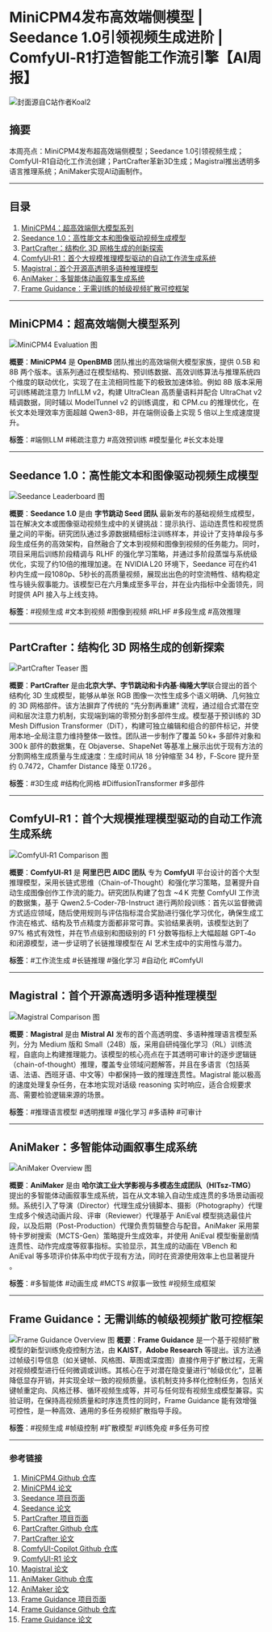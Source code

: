 # MiniCPM4发布高效端侧模型 | Seedance 1.0引领视频生成进阶 | ComfyUI‑R1打造智能工作流引擎【AI周报】

![封面源自C站作者Koal2](https://image.civitai.com/xG1nkqKTMzGDvpLrqFT7WA/bc7e4820-82c0-4d95-a196-9627d8cb4578/original=true,quality=90/00003-2892726208.jpeg)

## 摘要

本周亮点：MiniCPM4发布超高效端侧模型；Seedance 1.0引领视频生成；ComfyUI-R1自动化工作流创建；PartCrafter革新3D生成；Magistral推出透明多语言推理系统；AniMaker实现AI动画制作。

---

## 目录  

1. [MiniCPM4：超高效端侧大模型系列](#minicpm4超高效端侧大模型系列)
2. [Seedance 1.0：高性能文本和图像驱动视频生成模型](#seedance-10高性能文本和图像驱动视频生成模型)
3. [PartCrafter：结构化 3D 网格生成的创新探索](#partcrafter结构化-3d-网格生成的创新探索)
4. [ComfyUI‑R1：首个大规模推理模型驱动的自动工作流生成系统](#comfyuir1首个大规模推理模型驱动的自动工作流生成系统)
5. [Magistral：首个开源高透明多语种推理模型](#magistral首个开源高透明多语种推理模型)
6. [AniMaker：多智能体动画叙事生成系统](#animaker多智能体动画叙事生成系统)
7. [Frame Guidance：无需训练的帧级视频扩散可控框架](#frame-guidance-video无需训练的帧级视频扩散可控框架)

---

## MiniCPM4：超高效端侧大模型系列

![MiniCPM4 Evaluation 图](https://arxiv.org/html/2506.07900v1/x1.png)

**概要**：**MiniCPM4** 是 **OpenBMB** 团队推出的高效端侧大模型家族，提供 0.5B 和 8B 两个版本。该系列通过在模型结构、预训练数据、高效训练算法与推理系统四个维度的联动优化，实现了在主流相同性能下的极致加速体验。例如 8B 版本采用可训练稀疏注意力 InfLLM v2，构建 UltraClean 高质量语料并配合 UltraChat v2 精调数据，同时辅以 ModelTunnel v2 的训练调度，和 CPM.cu 的推理优化，在长文本处理效率方面超越 Qwen3-8B，并在端侧设备上实现 5 倍以上生成速度提升。

**标签**：#端侧LLM #稀疏注意力 #高效预训练 #模型量化 #长文本处理

---

## Seedance 1.0：高性能文本和图像驱动视频生成模型

![Seedance Leaderboard 图](hhttps://arxiv.org/html/2506.09113v1/x4.png)

**概要**：**Seedance 1.0** 是由 **字节跳动 Seed 团队** 最新发布的基础视频生成模型，旨在解决文本或图像驱动视频生成中的关键挑战：提示执行、运动连贯性和视觉质量之间的平衡。研究团队通过多源数据精细标注训练样本，并设计了支持单段与多段生成任务的高效架构，自然融合了文本到视频和图像到视频的任务能力。同时，项目采用后训练阶段精调与 RLHF 的强化学习策略，并通过多阶段蒸馏与系统级优化，实现了约10倍的推理加速。在 NVIDIA L20 环境下，Seedance 可在约41秒内生成一段1080p、5秒长的高质量视频，展现出出色的时空流畅性、结构稳定性与镜头叙事能力。该模型已在六月集成至多平台，并在业内指标中全面领先，同时提供 API 接入与上线支持。

**标签**：#视频生成 #文本到视频 #图像到视频 #RLHF #多段生成 #高效推理

---

## PartCrafter：结构化 3D 网格生成的创新探索

![PartCrafter Teaser 图](https://wgsxm.github.io/projects/partcrafter/static/images/teaser.png)

**概要**：**PartCrafter** 是由**北京大学、字节跳动和卡内基·梅隆大学**联合提出的首个结构化 3D 生成模型，能够从单张 RGB 图像一次性生成多个语义明确、几何独立的 3D 网格部件。该方法摒弃了传统的 “先分割再重建” 流程，通过组合式潜在空间和层次注意力机制，实现端到端的零预分割多部件生成。模型基于预训练的 3D Mesh Diffusion Transformer（DiT），构建可独立编辑和组合的部件标记，并使用本地–全局注意力维持整体一致性。团队进一步制作了覆盖 50 k+ 多部件对象和 300 k 部件的数据集，在 Objaverse、ShapeNet 等基准上展示出优于现有方法的分割网格生成质量与生成速度：生成时间从 18 分钟缩至 34 秒，F‑Score 提升至约 0.7472，Chamfer Distance 降至 0.1726 。

**标签**：#3D生成 #结构化网格 #DiffusionTransformer #多部件

---

## ComfyUI‑R1：首个大规模推理模型驱动的自动工作流生成系统

![ComfyUI‑R1 Comparison 图](https://arxiv.org/html/2506.09790v1/x3.png)

**概要**：**ComfyUI‑R1** 是 **阿里巴巴 AIDC 团队** 专为 **ComfyUI** 平台设计的首个大型推理模型，采用长链式思维（Chain-of-Thought）和强化学习策略，显著提升自动生成图像创作工作流的能力。研究团队构建了包含 \~4 K 完整 ComfyUI 工作流的数据集，基于 Qwen2.5-Coder-7B-Instruct 进行两阶段训练：首先以监督微调方式适应领域，随后使用规则与评估指标混合奖励进行强化学习优化，确保生成工作流在格式、结构及节点精度方面都非常可靠。实验结果表明，该模型达到了 97% 格式有效性，并在节点级别和图级别的 F1 分数等指标上大幅超越 GPT‑4o 和闭源模型，进一步证明了长链推理模型在 AI 艺术生成中的实用性与潜力。

**标签**：#工作流生成 #长链推理 #强化学习 #自动化 #ComfyUI 

---

## Magistral：首个开源高透明多语种推理模型

![Magistral Comparison 图](https://arxiv.org/html/2506.10910v1/extracted/6535757/images/magistral-vs-r1.png)

**概要**：**Magistral** 是由 **Mistral AI** 发布的首个高透明度、多语种推理语言模型系列，分为 Medium 版和 Small（24B）版，采用自研纯强化学习（RL）训练流程，自底向上构建推理能力。该模型的核心亮点在于其透明可审计的逐步逻辑链（chain-of-thought）推理，覆盖专业领域问题解答，并且在多语言（包括英语、法语、西班牙语、中文等）中都保持一致的推理连贯性。Magistral 能以极高的速度处理复杂任务，在本地实现对话级 reasoning 实时响应，适合合规要求高、需要检验逻辑来源的场景。

**标签**：#推理语言模型 #透明推理 #强化学习 #多语种 #可审计

---

## AniMaker：多智能体动画叙事生成系统

![AniMaker Overview 图](https://arxiv.org/html/2506.10540v1/extracted/6535659/figures/model.png)

**概要**：**AniMaker** 是由 **哈尔滨工业大学影视与多模态生成团队（HITsz-TMG）** 提出的多智能体动画叙事生成系统，旨在从文本输入自动生成连贯的多场景动画视频。系统引入了导演（Director）代理生成分镜脚本、摄影（Photography）代理生成多个候选动画片段、评审（Reviewer）代理基于 AniEval 模型挑选最佳片段，以及后期（Post-Production）代理负责剪辑整合与配音。AniMaker 采用蒙特卡罗树搜索（MCTS-Gen）策略提升生成效率，并使用 AniEval 模型衡量剧情连贯性、动作完成度等叙事指标。实验显示，其生成的动画在 VBench 和 AniEval 等多项评价体系中均优于现有方法，同时在资源使用效率上也显著提升 。

**标签**：#多智能体 #动画生成 #MCTS #叙事一致性 #视频生成框架

---

## Frame Guidance：无需训练的帧级视频扩散可控框架

![Frame Guidance Overview 图](https://frame-guidance-video.github.io/figure/overview.jpg)
**概要**：**Frame Guidance** 是一个基于视频扩散模型的新型训练免疫控制方法，由 **KAIST**，**Adobe Research** 等提出。该方法通过帧级引导信息（如关键帧、风格图、草图或深度图）直接作用于扩散过程，无需对视频模型进行任何微调或训练。其核心在于对潜在隐变量进行“帧级优化”，显著降低显存开销，并实现全球一致的视频质量。该机制支持多样化控制任务，包括关键帧重定向、风格迁移、循环视频生成等，并可与任何现有视频生成模型兼容。实验证明，在保持高视频质量和时序连贯性的同时，Frame Guidance 能有效增强可控性，是一种高效、通用的多任务视频扩散指导手段。

**标签**：#视频生成 #帧级控制 #扩散模型 #训练免疫 #多任务可控 

---

### **参考链接**
1. [MiniCPM4 Github 仓库](https://github.com/openbmb/minicpm)
2. [MiniCPM4 论文](https://arxiv.org/html/2506.07900v1)
3. [Seedance 项目页面](https://seed.bytedance.com/zh/seedance)
4. [Seedance 论文](https://arxiv.org/html/2506.09113)
5. [PartCrafter 项目页面](https://wgsxm.github.io/projects/partcrafter/)
6. [PartCrafter Github 仓库](https://github.com/wgsxm/PartCrafter)
7. [PartCrafter 论文](https://arxiv.org/html/2506.05573)
8. [ComfyUI-Copilot Github 仓库](https://github.com/AIDC-AI/ComfyUI-Copilot)
9. [ComfyUI-R1 论文](https://arxiv.org/html/2506.09790)
10. [Magistral 论文](https://arxiv.org/html/2506.10910)
11. [AniMaker Github 仓库](https://github.com/HITsz-TMG/Anim-Director)
12. [AniMaker 论文](https://arxiv.org/html/2506.10540)
13. [Frame Guidance 项目页面](https://frame-guidance-video.github.io/)
14. [Frame Guidance Github 仓库](https://github.com/agwmon/frame-guidance)
15. [Frame Guidance 论文](https://arxiv.org/html/2506.07177)
